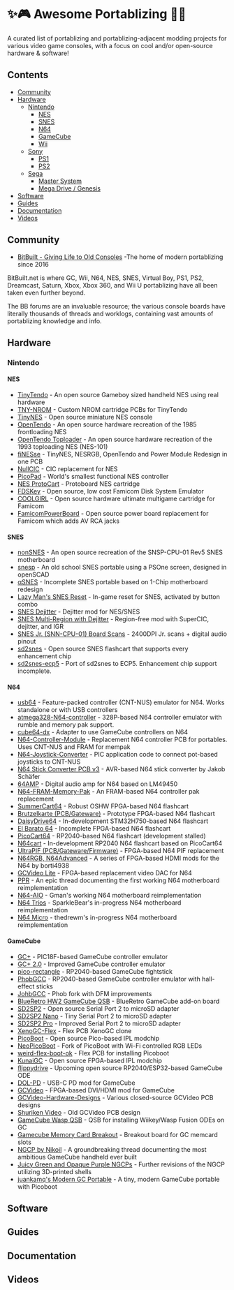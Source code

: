  # ✨🎮 Awesome Portablizing 👾✨

A curated list of portablizing and portablizing-adjacent modding projects for various video game consoles, with a focus on cool and/or open-source hardware & software!

## Contents

* [Community](#community)
* [Hardware](#hardware)
    * [Nintendo](#nintendo)
        * [NES](#nes)
        * [SNES](#snes)
        * [N64](#n64)
        * [GameCube](#gamecube)
        * [Wii](#wii)
    * [Sony](#sony)
        * [PS1](#pa1)
        * [PS2](#ps2)
    * [Sega](#sega)
        * [Master System](#ms)
        * [Mega Drive / Genesis](#md)
* [Software](#software)
* [Guides](#guides)
* [Documentation](#documentation)
* [Videos](#videos)

## Community

* [BitBuilt - Giving Life to Old Consoles](https://bitbuilt.net) -The home of modern portablizing since 2016

BitBuilt.net is where GC, Wii, N64, NES, SNES, Virtual Boy, PS1, PS2, Dreamcast, Saturn, Xbox, Xbox 360, and Wii U portablizing have all been taken even further beyond.

The BB forums are an invaluable resource; the various console boards have literally thousands of threads and worklogs, containing vast amounts of portablizing knowledge and info.

## Hardware

### Nintendo
#### NES
* [TinyTendo](https://github.com/Redherring32/TinyTendo) - An open source Gameboy sized handheld NES using real hardware
* [TNY-NROM](https://github.com/MouseBiteLabs/TNY-NROM) - Custom NROM cartridge PCBs for TinyTendo
* [TinyNES](https://github.com/loglow/TinyNES) - Open source miniature NES console
* [OpenTendo](https://github.com/Redherring32/OpenTendo) - An open source hardware recreation of the 1985 frontloading NES
* [OpenTendo Toploader](https://github.com/Redherring32/OpenTendo-TopLoader) - An open source hardware recreation of the 1993 toploading NES (NES-101)
* [fiNESse](https://github.com/mmoracantallops/fiNESse) - TinyNES, NESRGB, OpenTendo and Power Module Redesign in one PCB
* [NullCIC](https://github.com/Redherring32/NullCIC) - CIC replacement for NES
* [PicoPad](https://github.com/Redherring32/PicoPad) - World's smallest functional NES controller
* [NES ProtoCart](https://github.com/Redherring32/NES-ProtoCart) - Protoboard NES cartridge
* [FDSKey](https://github.com/ClusterM/fdskey) - Open source, low cost Famicom Disk System Emulator
* [COOLGIRL](https://github.com/ClusterM/coolgirl-famicom-multicart) - Open source hardware ultimate multigame cartridge for Famicom
* [FamicomPowerBoard](https://github.com/hakkslab/FamicomPowerBoard) - Open source power board replacement for Famicom which adds AV RCA jacks

#### SNES
* [nonSNES](https://github.com/stonedDiscord/nonSNES) - An open source recreation of the SNSP-CPU-01 Rev5 SNES motherboard
* [snesp](https://github.com/tdoug870/snesp) - An old school SNES portable using a PSOne screen, designed in openSCAD
* [αSNES](https://bitbuilt.net/forums/index.php?threads/2022-contest-entry-%CE%B1snes.5055/) - Incomplete SNES portable based on 1-Chip motherboard redesign
* [Lazy Man's SNES Reset](https://github.com/Nold360/lazy_mans_snes_reset) - In-game reset for SNES, activated by button combo
* [SNES Dejitter](https://github.com/marqs85/snes_dejitter) - Dejitter mod for NES/SNES
* [SNES Multi-Region with Dejitter](https://github.com/borti4938/SNES_MultiRegion_with_DeJitter_QID) - Region-free mod with SuperCIC, dejitter, and IGR
* [SNES Jr. (SNN-CPU-01) Board Scans](https://bitbuilt.net/forums/index.php?threads/snes-jr-snn-cpu-01-scans.3488/) - 2400DPI Jr. scans + digital audio pinout
* [sd2snes](https://github.com/mrehkopf/sd2snes) - Open source SNES flashcart that supports every enhancement chip
* [sd2snes-ecp5](https://github.com/samlittlewood/sd2snes_ecp5) - Port of sd2snes to ECP5. Enhancement chip support incomplete.

#### N64
* [usb64](https://github.com/Ryzee119/usb64) - Feature-packed controller (CNT-NUS) emulator for N64. Works standalone or with USB controllers
* [atmega328-N64-controller](https://github.com/jtryba/atmega328-N64-controller) - 328P-based N64 controller emulator with rumble and memory pak support.
* [cube64-dx](https://github.com/darthcloud/cube64-dx) - Adapter to use GameCube controllers on N64
* [N64-Controller-Module](https://github.com/Gmanmodz/N64-Controller-Module) - Replacement N64 controller PCB for portables. Uses CNT-NUS and FRAM for mempak
* [N64-Joystick-Converter](https://github.com/Gmanmodz/N64-Joystick-Converter) - PIC application code to connect pot-based joysticks to CNT-NUS
* [N64 Stick Converter PCB v3](https://github.com/Nold360/n64_stick_converter) - AVR-based N64 stick converter by Jakob Schäfer
* [64AMP](https://github.com/Gmanmodz/64AMP) - Digital audio amp for N64 based on LM49450
* [N64-FRAM-Memory-Pak](https://github.com/Element18592/N64-FRAM-Memory-Pak) - An FRAM-based N64 controller pak replacement
* [SummerCart64](https://github.com/Polprzewodnikowy/SummerCart64) - Robust OSHW FPGA-based N64 flashcart
* [Brutzelkarte (PCB](https://github.com/jago85/Brutzelkarte_PCB)[/Gateware)](https://github.com/jago85/Brutzelkarte_FPGA) - Prototype FPGA-based N64 flashcart
* [DaisyDrive64](https://github.com/nopjne/DaisyDrive64) - In-development STM32H750-based N64 flashcart
* [El Barato 64](https://github.com/Hazematman/El-Barato-64) - Incomplete FPGA-based N64 flashcart
* [PicoCart64](https://github.com/kbeckmann/PicoCart64) - RP2040-based N64 flashcart (development stalled)
* [N64cart](https://github.com/pdaxrom/N64cart) - In-development RP2040 N64 flashcart based on PicoCart64
* [UltraPIF (PCB](https://github.com/jago85/UltraPIF_Hardware)[/Gateware](https://github.com/jago85/UltraPIF_FPGA)[/Firmware)](https://github.com/jago85/UltraPIF_MCU) - FPGA-based N64 PIF replacement
* [N64RGB, N64Advanced](https://github.com/borti4938/n64rgb_project_overview) - A series of FPGA-based HDMI mods for the N64 by borti4938
* [GCVideo Lite](https://github.com/ikorb/gcvideo) - FPGA-based replacement video DAC for N64
* [PPR](https://bitbuilt.net/forums/index.php?threads/ppr.910/) - An epic thread documenting the first working N64 motherboard reimplementation
* [N64-AIO](https://bitbuilt.net/forums/index.php?threads/n64-aio.3883/) - Gman's working N64 motherboard reimplementation
* [N64 Tríos](https://bitbuilt.net/forums/index.php?threads/n64-tr%C3%ADos-a-3x3-inspired-motherboard-redesign.5029/) - SparkleBear's in-progress N64 motherboard reimplementation
* [N64 Micro](https://bitbuilt.net/forums/index.php?threads/n64-micro.6204/) - thedrewm's in-progress N64 motherboard reimplementation

#### GameCube
* [GC+](https://github.com/Aurelio92/GCPlus) - PIC18F-based GameCube controller emulator
* [GC+ 2.0](https://github.com/Aurelio92/GCPlus-2.0) - Improved GameCube controller emulator
* [pico-rectangle](https://github.com/JulienBernard3383279/pico-rectangle) - RP2040-based GameCube fightstick
* [PhobGCC](https://github.com/PhobGCC) - RP2040-based GameCube controller emulator with hall-effect sticks
* [JohbGCC](https://github.com/8n1/JohbGCC) - Phob fork with DFM improvements
* [BlueRetro HW2 GameCube QSB](https://github.com/Arthrimus/BlueRetro-HW2-GameCube) - BlueRetro GameCube add-on board
* [SD2SP2](https://github.com/citrus3000psi/SD2SP2) - Open source Serial Port 2 to microSD adapter
* [SD2SP2 Nano](https://github.com/ndoo/SD2SP2-Nano) - Tiny Serial Port 2 to microSD adapter
* [SD2SP2 Pro](https://github.com/misteraddons/SD2SP2-Pro) - Improved Serial Port 2 to microSD adapter
* [XenoGC-Flex](https://github.com/HDR/XenoGC-Flex) - Flex PCB XenoGC clone
* [PicoBoot](https://github.com/webhdx/PicoBoot) - Open source Pico-based IPL modchip
* [NeoPicoBoot](https://github.com/paulmreese/NeoPicoBoot) - Fork of PicoBoot with Wi-Fi controlled RGB LEDs
* [weird-flex-boot-ok](https://github.com/GameboxSystems/weird-flex-boot-ok) - Flex PCB for installing Picoboot
* [KunaiGC](https://github.com/KunaiGC/KunaiGC) - Open source FPGA-based IPL modchip
* [flippydrive](https://github.com/OffBroadway/flippydrive) - Upcoming open source RP2040/ESP32-based GameCube ODE
* [DOL-PD](https://github.com/sj3603/DOL-PD) - USB-C PD mod for GameCube
* [GCVideo](https://github.com/ikorb/gcvideo) - FPGA-based DVI/HDMI mod for GameCube
* [GCVideo-Hardware-Designs](https://github.com/citrus3000psi/GCVideo-Hardware-Designs) - Various closed-source GCVideo PCB designs
* [Shuriken Video](https://github.com/novi/shuriken-video) - Old GCVideo PCB design
* [GameCube Wasp QSB](https://github.com/citrus3000psi/GameCube-Wasp-QSB) - QSB for installing Wiikey/Wasp Fusion ODEs on GC
* [Gamecube Memory Card Breakout](https://github.com/silverstee1/Gamecube-Memcard-Slot-Breakout-PCB) - Breakout board for GC memcard slots
* [NGCP by Nikoil](https://bitbuilt.net/forums/index.php?threads/ngcp-by-nikoil-finished.1279/) - A groundbreaking thread documenting the most ambitious GameCube handheld ever built
* [Juicy Green and Opaque Purple NGCPs](https://bitbuilt.net/forums/index.php?threads/nintendo-gamecube-portable.3284/) - Further revisions of the NGCP utilizing 3D-printed shells
* [juankamq's Modern GC Portable](https://bitbuilt.net/forums/index.php?threads/my-attempt-at-making-a-gamecube-portable.5707/) - A tiny, modern GameCube portable with Picoboot

## Software

## Guides

## Documentation

## Videos
